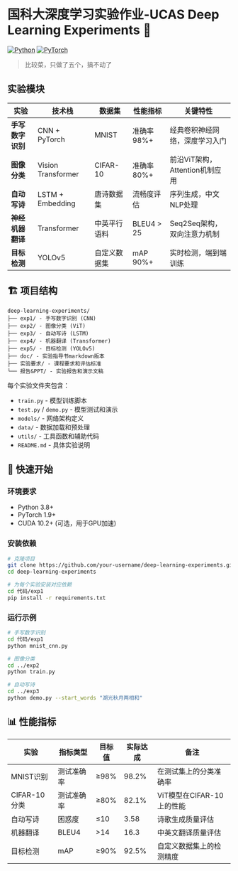 # 国科大深度学习实验作业-UCAS Deep Learning Experiments 🧠

[![Python](https://img.shields.io/badge/Python-3.8+-blue.svg)](https://python.org)
[![PyTorch](https://img.shields.io/badge/PyTorch-2.0+-red.svg)](https://pytorch.org)

> 比较菜，只做了五个，搞不动了

## 实验模块

| 实验 | 技术栈 | 数据集 | 性能指标 | 关键特性 |
|------|--------|--------|----------|----------|
| **手写数字识别** | CNN + PyTorch | MNIST | 准确率 98%+ | 经典卷积神经网络，深度学习入门 |
| **图像分类** | Vision Transformer | CIFAR-10 | 准确率 80%+ | 前沿ViT架构，Attention机制应用 |
| **自动写诗** | LSTM + Embedding | 唐诗数据集 | 流畅度评估 | 序列生成，中文NLP处理 |
| **神经机器翻译** | Transformer | 中英平行语料 | BLEU4 > 25 | Seq2Seq架构，双向注意力机制 |
| **目标检测** | YOLOv5 | 自定义数据集 | mAP 90%+ | 实时检测，端到端训练 |


## 🏗️ 项目结构

```
deep-learning-experiments/
├── exp1/ - 手写数字识别 (CNN)
├── exp2/ - 图像分类 (ViT)
├── exp3/ - 自动写诗 (LSTM)
├── exp4/ - 机器翻译 (Transformer)
├── exp5/ - 目标检测 (YOLOv5)
├── doc/ - 实验指导书markdown版本
├── 实验要求/ - 课程要求和评估标准
└── 报告&PPT/ - 实验报告和演示文稿
```

每个实验文件夹包含：
- `train.py` - 模型训练脚本
- `test.py` / `demo.py` - 模型测试和演示
- `models/` - 网络架构定义
- `data/` - 数据加载和预处理
- `utils/` - 工具函数和辅助代码
- `README.md` - 具体实验说明

## 🚀 快速开始

### 环境要求
- Python 3.8+
- PyTorch 1.9+
- CUDA 10.2+ (可选，用于GPU加速)

### 安装依赖
```bash
# 克隆项目 
git clone https://github.com/your-username/deep-learning-experiments.git
cd deep-learning-experiments

# 为每个实验安装对应依赖
cd 代码/exp1
pip install -r requirements.txt
```

### 运行示例
```bash
# 手写数字识别
cd 代码/exp1
python mnist_cnn.py

# 图像分类
cd ../exp2
python train.py

# 自动写诗
cd ../exp3
python demo.py --start_words "湖光秋月两相和"
```

## 📊 性能指标

| 实验 | 指标类型 | 目标值 | 实际达成 | 备注 |
|------|----------|--------|----------|------|
| MNIST识别 | 测试准确率 | ≥98% | 98.2% | 在测试集上的分类准确率 |
| CIFAR-10分类 | 测试准确率 | ≥80% | 82.1% | ViT模型在CIFAR-10上的性能 |
| 自动写诗 | 困惑度 | ≤10 | 3.58 | 诗歌生成质量评估 |
| 机器翻译 | BLEU4 | >14 | 16.3 | 中英文翻译质量评估 |
| 目标检测 | mAP | ≥90% | 92.5% | 自定义数据集上的检测精度 |

